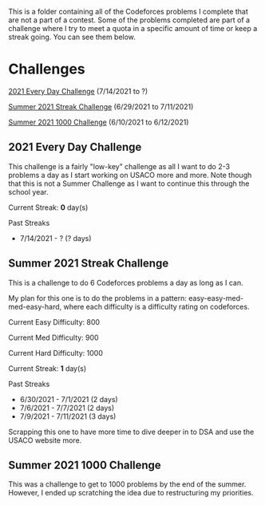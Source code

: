 This is a folder containing all of the Codeforces problems I complete that are not a part of a contest. Some of the problems completed are part of a challenge where I try to meet a quota in a specific amount of time or keep a streak going. You can see them below.

# Challenges

[2021 Every Day Challenge](#2021-every-day-challenge) (7/14/2021 to ?)

[Summer 2021 Streak Challenge](#summer-2021-streak-challenge) (6/29/2021 to 7/11/2021)

[Summer 2021 1000 Challenge](#summer-2021-1000-challenge) (6/10/2021 to 6/12/2021)


## 2021 Every Day Challenge
This challenge is a fairly "low-key" challenge as all I want to do 2-3 problems a day as I start working on USACO more and more. Note though that this is not a Summer Challenge as I want to continue this through the school year.

Current Streak: **0** day(s)

Past Streaks

- 7/14/2021 - ? (? days)

## Summer 2021 Streak Challenge
This is a challenge to do 6 Codeforces problems a day as long as I can. 

My plan for this one is to do the problems in a pattern: easy-easy-med-med-easy-hard, where each difficulty is a difficulty rating on codeforces.

Current Easy Difficulty: 800

Current Med Difficulty: 900

Current Hard Difficulty: 1000

Current Streak: **1** day(s)

Past Streaks

- 6/30/2021 - 7/1/2021 (2 days)
- 7/6/2021 - 7/7/2021 (2 days)
- 7/9/2021 - 7/11/2021 (3 days)

Scrapping this one to have more time to dive deeper in to DSA and use the USACO website more.

## Summer 2021 1000 Challenge
This was a challenge to get to 1000 problems by the end of the summer. However, I ended up scratching the idea due to restructuring my priorities. 
